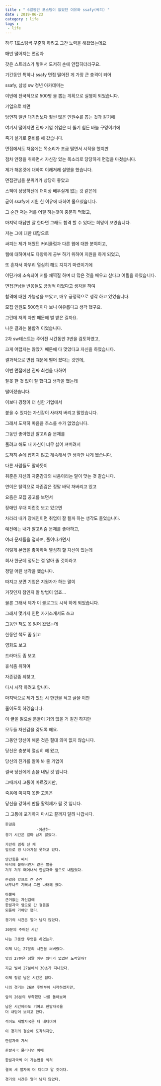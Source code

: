 ```yaml
---
title : " 6일동안 포스팅이 없었던 이유와 ssafy(싸피) " 
date : 2019-06-23
category : life
tags : 
 - life
---
```


하루 1포스팅씩 꾸준히 하려고 그간 노력을 해왔었는데요

매번 떨어지는 면접과 

갖은 스트레스가 쌓여서 도저히 손에 안잡히더라구요. 

기간동안 특히나 ssafy 면접 떨어진 게 가장 큰 충격이 되어 

ssafy, 삼성 sw 청년 아카데미는

이번에 전국적으로 500명 을 뽑는 계획으로 실행이 되었습니다. 

기업으로 치면 

당연히 일반 대기업보다 훨씬 많은 인원수를 뽑는 것과 같기에 

여기서 떨어지면 진짜 기업 취업은 더 뚫기 힘든 바늘 구멍이기에

죽기 살기로 준비를 해 갔습니다. 

면접에서도 처음에는 목소리가 조금 떨면서 시작을 했지만

점차 안정을 취하면서 자신감 있는 목소리로 당당하게 면접을 마쳤습니다.

제가 해온것에 대하여 이래저래 설명을 했습니다. 

면접관님들 분위기가 상당히 좋았고

스펙이 상당하신데 더이상 배우실게 없는 것 같은데 

굳이 ssafy에 지원 한 이유에 대하여 물으셨습니다. 

그 순간 저는 저를 어필 하는것이 충분히 먹혔고, 

마지막 대답만 잘 한다면 그래도 합격 할 수 있다는 희망이 보였습니다.

저는 그에 대한 대답으로

싸피는 제가 해왔던 커리큘럼과 다른 웹에 대한 분야이고, 

웹에 대하여서도  다양하게 공부 하기 위하여 지원을 하게 되었고, 

또 혼자서 아무리 열심히 해도 지치기 마련이기에 

어딘가에 소속되어 저를 채찍질 하며 더 많은 것을 배우고 싶다고 어필을 하였습니다. 

면접관님들 반응들도 긍정적 이었다고 생각을 하여

합격에 대한 가능성을 보았고, 매우 긍정적으로 생각 하고 있었습니다.

모집 인원도 500명이다 보니 여유롭다고 생각 했구요. 

그런데 저의 자만 때문에 벌 받은 걸까요. 

나온 결과는 불합격 이었습니다. 

2차 sw테스트는 주어진 시간동안 3번을 검토하였고, 

크게 어렵지는 않았기 때문에 다 맞았다고 자신을 하였습니다. 

결과적으로 면접 떄문에 떨어 졌다는 것인데, 

이번 면접에선 진짜 최선을 다하여

잘못 한 것 없이 잘 했다고 생각을 했는데 

떨어졌습니다. 

이보다 경쟁이 더 심한 기업에서

붙을 수 있다는 자신감이 사라져 버리고 말았습니다. 

그래서 도저히 마음을 추스를 수가 없었습니다. 

그동안 좋아했던 알고리즘 문제를

풀려고 해도 내 자신이 너무 싫어 져버려서 

도저히 손에 잡히지 않고 계속해서 딴 생각만 나게 됐습니다. 

다른 사람들도 말하듯이 

취준은 자신의 자존감과의 싸움이라는 말이 맞는 것 같습니다.

연이은 탈락으로 자존감은 정말 바닥 쳐버리고 있고

요즘은 모집 공고를 보면서 

장애인 우대 이런것 보고 있으면

차라리 내가 장애인이면 취업이 잘 될까 하는 생각도 들었습니다.

예전에는 내가 알고리즘 문제를 좋아하고, 

여러 문제들을 접하며, 풀어나가면서 

이렇게 본업을 좋아하며 열심히 할 자신이 있는데

회사 한군데 정도는 절 알아 줄 것이라고

정말 어린 생각을 했습니다. 

따지고 보면 기업은 지원자가 하는 말이

거짓인지 참인지 알 방법이 없죠...

물론 그래서 제가 이 블로그도 시작 하게 되었습니다. 

그래서 몇가지 인턴 자기소개서도 쓰고

그동안 책도 못 읽어 왔었는데

한동안 책도 좀 읽고

영화도 보고

드라마도 좀 보고 

휴식좀 취하여

자존감좀 되찾고, 

다시 시작 하려고 합니다. 

마지막으로 제가 썼던 시 한편을 적고 글을 이만 

줄이도록 하겠습니다. 

이 글을 읽으실 분들이 거의 없을 거 같긴 하지만

모두들 자신감을 갖도록 해요. 

그동안 당신이 해온 것은 절대 의미 없지 않습니다.

당신은 충분히 열심히 해 왔고, 

당신의 진가를 알아 봐 줄 기업이

결국 당신에게 손을 내밀 것 입니다. 

그때까지 고통이 따르겠지만,

죽음에 미치지 못한 고통은

당신을 강하게 만들 활력제가 될 것 입니다.

그 고통에 포기하지 마시고 끝까지 달려 나갑시다.



```
한걸음
              -이산하-
경기 시간은 얼마 남지 않았다. 

가만히 멈춰 선 채
앞으로 영 나아가질 못하고 있다.

안간힘을 써서 
바닥에 붙어버린거 같은 발을
겨우 겨우 때어내서 한발자국 앞으로 내밀었다. 

한걸음 앞으로 간 순간
너무나도 기뻐서 그만 나태해 졌다. 

아뿔싸 
근거없는 자신감에 
한발자국 앞으로 간 걸음을
되돌아 가야만 했다. 

경기의 시간은 얼마 남지 않았다. 

30분의 주어진 시간

나는 그동안 무엇을 하였는가. 

이제 나는 27분의 시간을 써버렸다. 

앞의 27분은 정말 아무 의미가 없었던 노력일까?

지금 벌써 27분에서 30초가 지나갔다. 

이제 정말 남은 시간은 없다. 

나의 경기는 26분 후반부에 시작하였지만,

앞의 26분의 부족했던 나를 돌아보며

남은 시간에라도 기여코 한발자국을 
더 내딛어 보려고 한다.

적어도 세발자국은 더 내디뎌야 

이 경기의 결승에 도착하지만,

한발자국 가서 

한발자국 물러나면 어때

한발자국씩 더 가는법을 익혀

결국 세 발자국 더 디디고 말 것이다. 

경기의 시간은 얼마 남지 않았다.
```
